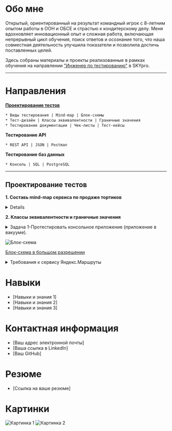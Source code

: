 # Обо мне

Открытый, ориентированный на результат командный игрок с 8-летним опытом работы в ООН и ОБСЕ и страстью к кондитерскому делу. Меня вдохновляет инновационный опыт и сложная работа, включающая непрерывный цикл обучения, поиск ответов и осознание того, что наша совместная деятельность улучшила показатели и позволила достичь поставленных целей.

Здесь собраны материалы и проекты реализованные в рамках обучения на направлении ["Инженер по тестированию"](https://praktikum.yandex.ru/qa-engineer) в SKYpro.


***



# Направления

[**Проектирование тестов**](#test-design)<br>

    * Виды тестирования | Mind-map | Блок-схемы
    * Тест-дизайн | Классы эквивалентности | Граничные значения
    * Тестирование документации | Чек-листы | Тест-кейсы

**Тестирование API**

    * REST API | JSON | Postman

**Тестирование баз данных**

    * Консоль | SQL | PostgreSQL

 
***

  ## <a name="test-design" />Проектирование тестов

**1. Составь mind-map сервиса по продаже тортиков**

<details>
<summary>Mind map сервиса</summary>

![Mind Map](https://github.com/ToktombaevM/ManasT_QA-portfolio/blob/9e5d1be44f6df16e7393e5b5eda308cdcf9a831e/IMG/Mind%20Map.jpg)

[Mind map в большом разрешении на MIRO](https://miro.com/app/board/uXjVMV_dsEQ=/?share_link_id=605007146557)

</details>

**2. Классы эквивалентности и граничные значения**

<details>
<summary>Задача 1-Протестировать консольное приложение (приложение в вакууме).</summary> <br>


  - Приложение на вход принимает три целых числа, интерпретируемых как длины сторон треугольника.
  - На выходе выводит на экран, является ли этот треугольник равнобедренным или равносторонним.
 
 > Что нужно сделать?
  - Составьте низкоуровневый чек-лист. Обязательно предложите конкретные значения тестовых данных.

 * РЕШЕНИЕ

![TASK 1](https://github.com/ToktombaevM/ManasT_QA-portfolio/blob/8cc525406212ae02ac2c38242f5e1e98ae7af35a/IMG/TASK%201.png)


</details>



![Блок-схема](https://i.ibb.co/CPN6wv2/blockscheme.jpg)

[Блок-схема в большом разрешении](https://i.ibb.co/BndGfjN/blockscheme.jpg)

<details>
<summary>Требования к сервису Яндекс.Маршруты</summary>

</details>

# Навыки

* [Навыки и знания 1]
* [Навыки и знания 2]
* [Навыки и знания 3]

# Контактная информация

* [Ваш адрес электронной почты]
* [Ваша ссылка в LinkedIn]
* [Ваш GitHub]

# Резюме

* [Ссылка на ваше резюме]

# Картинки

![Картинка 1](images/image1.png)
![Картинка 2](images/image2.png)
